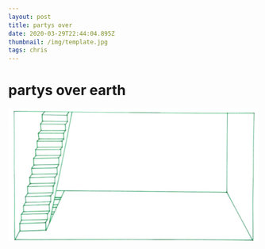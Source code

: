 ```yaml
---
layout: post
title: partys over
date: 2020-03-29T22:44:04.895Z
thumbnail: /img/template.jpg
tags: chris
---
```

# partys over earth





![template](/img/template.jpg "weird")